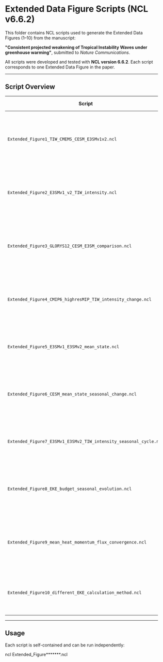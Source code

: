 
# Extended Data Figure Scripts (NCL v6.6.2)

This folder contains NCL scripts used to generate the Extended Data Figures (1–10) from the manuscript:

**"Consistent projected weakening of Tropical Instability Waves under greenhouse warming"**, submitted to *Nature Communications*.

All scripts were developed and tested with **NCL version 6.6.2**. Each script corresponds to one Extended Data Figure in the paper.

---

## Script Overview

| Script | Corresponding Figure | Description |
|--------|----------------------|-------------|
| `Extended_Figure1_TIW_CMEMS_CESM_E3SMv1v2.ncl` | Extended Data Fig. 1 | Comparison of observed (CMEMS) and modeled (CESM-UHR, E3SMv1/v2) TIW metrics (EKE, VVEL, SST, SSH) |
| `Extended_Figure2_E3SMv1_v2_TIW_intensity.ncl` | Extended Data Fig. 2 | Changes in TIW-EKE, SST, and SSH between PD and 4xCO2 in E3SMv1 and v2 |
| `Extended_Figure3_GLORYS12_CESM_E3SM_comparison.ncl` | Extended Data Fig. 3 | Comparison of climatological SST and zonal current structures in models and GLORYS12 reanalysis |
| `Extended_Figure4_CMIP6_highresMIP_TIW_intensity_change.ncl` | Extended Data Fig. 4 | Projected changes in SST-based TIW intensity across CMIP6 HighResMIP models |
| `Extended_Figure5_E3SMv1_E3SMv2_mean_state.ncl` | Extended Data Fig. 5 | Projected mean-state changes in SST, zonal currents, and vertical shear in E3SM |
| `Extended_Figure6_CESM_mean_state_seasonal_change.ncl` | Extended Data Fig. 6 | Seasonal changes in SST, winds, and currents in CESM-UHR under 4xCO2 forcing |
| `Extended_Figure7_E3SMv1_E3SMv2_TIW_intensity_seasonal_cycle.ncl` | Extended Data Fig. 7 | Seasonal evolution of TIW intensity metrics (EKE, SST, SSH) in E3SMv1 and v2 |
| `Extended_Figure8_EKE_budget_seasonal_evolution.ncl` | Extended Data Fig. 8 | Seasonal evolution of barotropic and baroclinic energy conversion terms |
| `Extended_Figure9_mean_heat_momentum_flux_convergence.ncl` | Extended Data Fig. 9 | long-term mean TIW-induced heat flux and momentum flux convergence in CESM-UHR|
| `Extended_Figure10_different_EKE_calculation_method.ncl` | Extended Data Fig. 10 | Comparison between direct and indirect TIW-EKE calculation methods |

---

## Usage

Each script is self-contained and can be run independently:

ncl Extended_Figure*******.ncl

